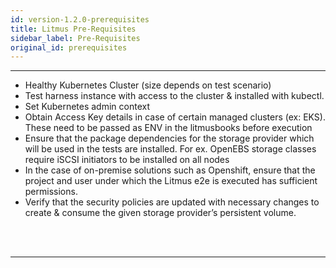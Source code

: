 ```yaml
---
id: version-1.2.0-prerequisites
title: Litmus Pre-Requisites
sidebar_label: Pre-Requisites
original_id: prerequisites
---
```

------

- Healthy Kubernetes Cluster (size depends on test scenario)
- Test harness instance with access to the cluster & installed with kubectl. 
- Set Kubernetes admin context
- Obtain Access Key details in case of certain managed clusters (ex: EKS). These need to 
  be passed as ENV in the litmusbooks before execution
- Ensure that the package dependencies for the storage provider which will be used in the 
  tests are installed. For ex. OpenEBS storage classes require iSCSI initiators to be installed 
  on all nodes 
- In the case of on-premise solutions such as Openshift, ensure that the project and user 
  under which the Litmus e2e is executed has sufficient permissions. 
- Verify that the security policies are updated with necessary changes to create & consume 
  the given storage provider’s persistent volume.

<br>

<br>

<hr>

<br>

<br>


<!-- Hotjar Tracking Code for https://docs.openebs.io -->

<script>
    (function(h,o,t,j,a,r){
        h.hj=h.hj||function(){(h.hj.q=h.hj.q||[]).push(arguments)};
        h._hjSettings={hjid:1239116,hjsv:6};
        a=o.getElementsByTagName('head')[0];
        r=o.createElement('script');r.async=1;
        r.src=t+h._hjSettings.hjid+j+h._hjSettings.hjsv;
        a.appendChild(r);
    })(window,document,'https://static.hotjar.com/c/hotjar-','.js?sv=');
</script>


<!-- Global site tag (gtag.js) - Google Analytics -->

<script async src="https://www.googletagmanager.com/gtag/js?id=UA-92076314-12"></script>
<script>
  window.dataLayer = window.dataLayer || [];
  function gtag(){dataLayer.push(arguments);}
  gtag('js', new Date());

  gtag('config', 'UA-92076314-12');
</script>
